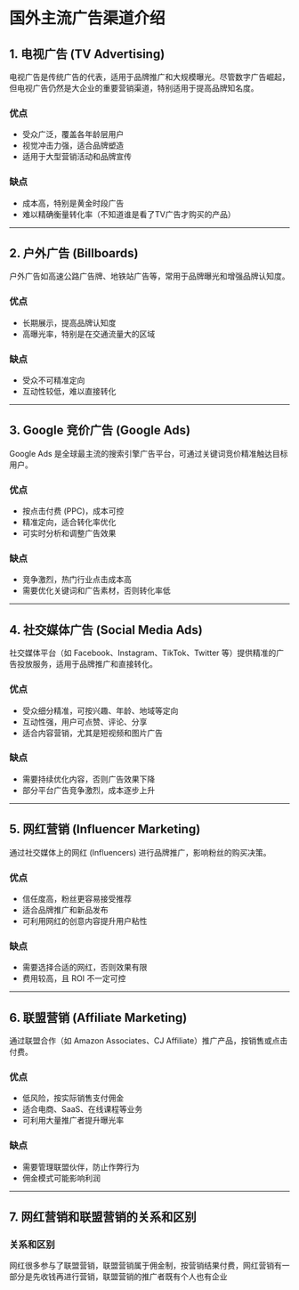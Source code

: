 # 国外主流广告渠道介绍

## 1. 电视广告 (TV Advertising)
电视广告是传统广告的代表，适用于品牌推广和大规模曝光。尽管数字广告崛起，但电视广告仍然是大企业的重要营销渠道，特别适用于提高品牌知名度。

### **优点**
- 受众广泛，覆盖各年龄层用户
- 视觉冲击力强，适合品牌塑造
- 适用于大型营销活动和品牌宣传

### **缺点**
- 成本高，特别是黄金时段广告
- 难以精确衡量转化率（不知道谁是看了TV广告才购买的产品）

---

## 2. 户外广告 (Billboards)
户外广告如高速公路广告牌、地铁站广告等，常用于品牌曝光和增强品牌认知度。

### **优点**
- 长期展示，提高品牌认知度
- 高曝光率，特别是在交通流量大的区域

### **缺点**
- 受众不可精准定向
- 互动性较低，难以直接转化

---

## 3. Google 竞价广告 (Google Ads)
Google Ads 是全球最主流的搜索引擎广告平台，可通过关键词竞价精准触达目标用户。

### **优点**
- 按点击付费 (PPC)，成本可控
- 精准定向，适合转化率优化
- 可实时分析和调整广告效果

### **缺点**
- 竞争激烈，热门行业点击成本高
- 需要优化关键词和广告素材，否则转化率低

---

## 4. 社交媒体广告 (Social Media Ads)
社交媒体平台（如 Facebook、Instagram、TikTok、Twitter 等）提供精准的广告投放服务，适用于品牌推广和直接转化。

### **优点**
- 受众细分精准，可按兴趣、年龄、地域等定向
- 互动性强，用户可点赞、评论、分享
- 适合内容营销，尤其是短视频和图片广告

### **缺点**
- 需要持续优化内容，否则广告效果下降
- 部分平台广告竞争激烈，成本逐步上升

---

## 5. 网红营销 (Influencer Marketing)
通过社交媒体上的网红 (Influencers) 进行品牌推广，影响粉丝的购买决策。

### **优点**
- 信任度高，粉丝更容易接受推荐
- 适合品牌推广和新品发布
- 可利用网红的创意内容提升用户粘性

### **缺点**
- 需要选择合适的网红，否则效果有限
- 费用较高，且 ROI 不一定可控

---

## 6. 联盟营销 (Affiliate Marketing)
通过联盟合作（如 Amazon Associates、CJ Affiliate）推广产品，按销售或点击付费。

### **优点**
- 低风险，按实际销售支付佣金
- 适合电商、SaaS、在线课程等业务
- 可利用大量推广者提升曝光率

### **缺点**
- 需要管理联盟伙伴，防止作弊行为
- 佣金模式可能影响利润

---

## 7. 网红营销和联盟营销的关系和区别

### **关系和区别**
网红很多参与了联盟营销，联盟营销属于佣金制，按营销结果付费，网红营销有一部分是先收钱再进行营销，联盟营销的推广者既有个人也有企业




